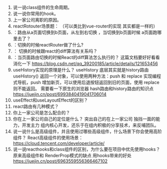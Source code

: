 1. 说一说class组件的生命周期。
2. 说一说你常用的hook。
3. 上一家公司离职的原因。
4. reactRotouter场景题： （可以类比到vue-router的实现 其实都是一样的）
5. ：路由从a页面切换到b页面，从左到右切换 ，当切换到b页面时候 a页面跑哪里去了？
6. ：切换的时候reactRouter做了什么?
7. ： 切换的时候跟react的diff算法有关系吗？
8. ：当页面路由切换的时候React的diff算法怎么执行的？
这篇文档要好好看看 消化一下
https://blog.csdn.net/qq_39200185/article/details/121653456
1. useHistory实现的原理是什么？
useHistory 底层其实就是history路由
useHistory() 返回一个对象，可以使用两种方法：push 和 replace 实现编程式导航，push 增加新页，可以使用后退按钮返回到旧的页面，使用 replace 则不能返回。
需要看一下原生的浏览器 hash路由和history路由的知识点
https://juejin.cn/post/6993840419041706014
1. useEffect和useLayoutEffect的区别？
2. react路由有几种模式？
3. 你上一家公司是怎么配合的？
4. 你在上一家公司自己的定位是什么？
突出自己的在上一家公司 独挡一面的能力，开发主力 组内核心开发，还乐于在组内积极的分享技术，来反哺团队。
1. 说一说什么是高级组件，并且使用过哪些高级组件，什么场景下你会使用高阶组件？
React高级组件的使用场景：https://cloud.tencent.com/developer/article/
1. 说一说reacthooks和class组件的区别，为什么要在项目中优先使用hooks？
原来高级组件和 RenderProp模式的缺点 
用hooks带来的好处
https://juejin.cn/post/6963559556366467102